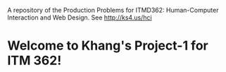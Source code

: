 A repository of the Production Problems for ITMD362: Human-Computer Interaction and Web Design. See http://ks4.us/hci
# Welcome to Khang's Project-1 for ITM 362! 
